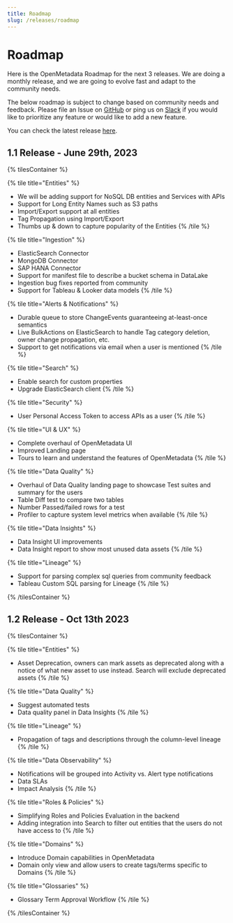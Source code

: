 ```yaml
---
title: Roadmap
slug: /releases/roadmap
---
```


# Roadmap

Here is the OpenMetadata Roadmap for the next 3 releases. We are doing a monthly release, and we are going to evolve fast
and adapt to the community needs.

The below roadmap is subject to change based on community needs and feedback. Please file an Issue on [GitHub](https://github.com/open-metadata/OpenMetadata/issues) 
or ping us on [Slack](https://slack.open-metadata.org/) if you would like to prioritize any feature or would like to add a new feature.

You can check the latest release [here](/releases/all-releases).


## 1.1 Release - June 29th, 2023

{% tilesContainer %}

{% tile title="Entities" %}
- We will be adding support for NoSQL DB entities and Services with APIs
- Support for Long Entity Names such as S3 paths
- Import/Export support at all entities
- Tag Propagation using Import/Export
- Thumbs up & down to capture popularity of the Entities
{% /tile %}

{% tile title="Ingestion" %}
- ElasticSearch Connector
- MongoDB Connector
- SAP HANA Connector
- Support for manifest file to describe a bucket schema in DataLake
- Ingestion bug fixes reported from community
- Support for Tableau & Looker data models
{% /tile %}

{% tile title="Alerts & Notifications" %}
- Durable queue to store ChangeEvents guaranteeing  at-least-once semantics
- Live BulkActions on ElasticSearch to handle Tag category deletion, owner change propagation, etc.
- Support to get notifications  via email when a user is mentioned 
{% /tile %}

{% tile title="Search" %}
- Enable search for custom properties 
- Upgrade ElasticSearch client
{% /tile %}

{% tile title="Security" %}
- User Personal Access Token to access APIs as a user
{% /tile %}

{% tile title="UI & UX" %}
- Complete overhaul of OpenMetadata UI 
- Improved Landing page 
- Tours to learn and understand the features of OpenMetadata
{% /tile %}

{% tile title="Data Quality" %}
- Overhaul of Data Quality landing page to showcase Test suites and summary for the users
- Table Diff test to compare two tables
- Number Passed/failed rows for a test 
- Profiler to capture system level metrics when available
{% /tile %}

{% tile title="Data Insights" %}
- Data Insight UI improvements
- Data Insight report to show most unused  data assets
{% /tile %}

{% tile title="Lineage" %}
- Support for parsing complex sql queries from community feedback
- Tableau Custom SQL parsing for Lineage
{% /tile %}

{% /tilesContainer %}


## 1.2 Release - Oct 13th 2023

{% tilesContainer %}

{% tile title="Entities" %}
- Asset Deprecation, owners can mark assets as deprecated along with a notice of what new asset to use instead. Search will exclude deprecated assets
{% /tile %}

{% tile title="Data Quality" %}
- Suggest automated tests
- Data quality panel in Data Insights
{% /tile %}

{% tile title="Lineage" %}
- Propagation of tags and descriptions through the column-level lineage
{% /tile %}

{% tile title="Data Observability" %}
- Notifications will be grouped into Activity vs. Alert type notifications
- Data SLAs
- Impact Analysis
{% /tile %}

{% tile title="Roles & Policies" %}
- Simplifying Roles and Policies Evaluation in the backend
- Adding integration into Search to filter out entities that the users do not have access to
{% /tile %}

{% tile title="Domains" %}
- Introduce Domain capabilities in OpenMetadata
- Domain only view and allow users to create tags/terms specific to Domains
{% /tile %}

{% tile title="Glossaries" %}
- Glossary Term Approval Workflow
{% /tile %}

{% /tilesContainer %}

